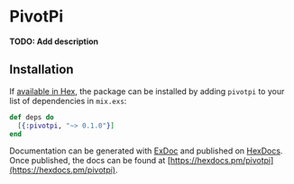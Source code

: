 # PivotPi

**TODO: Add description**

## Installation

If [available in Hex](https://hex.pm/docs/publish), the package can be installed
by adding `pivotpi` to your list of dependencies in `mix.exs`:

```elixir
def deps do
  [{:pivotpi, "~> 0.1.0"}]
end
```

Documentation can be generated with [ExDoc](https://github.com/elixir-lang/ex_doc)
and published on [HexDocs](https://hexdocs.pm). Once published, the docs can
be found at [https://hexdocs.pm/pivotpi](https://hexdocs.pm/pivotpi).

